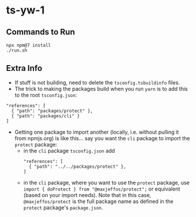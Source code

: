 # ts-yw-1

## Commands to Run

```
npx npm@7 install
./run.sh
```

## Extra Info

- If stuff is not building, need to delete the `tsconfig.tsbuildinfo` files.
- The trick to making the packages build when you run `yarn` is to add this to the root `tsconfig.json`: 
```
"references": [
  { "path": "packages/protect" },
  { "path": "packages/cli" }
]
```
- Getting one package to import another (locally, i.e. without pulling it from npmjs.org) is like this... say you want the `cli` package to import the `protect` package:
  - in the `cli` package `tsconfig.json` add
    ```
    "references": [
      { "path": "../../packages/protect" },
    ]
    ```
  - in the `cli` package, where you want to use the `protect` package, use `import { doProtect } from "@maxjeffos/protect";` or equivalent (based on your import needs). Note that in this case, `@maxjeffos/protect` is the full package name as defined in the `protect` package's `package.json`.
